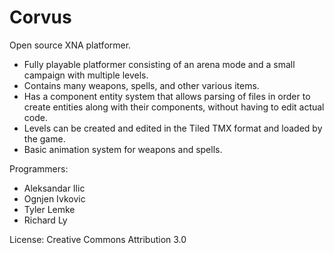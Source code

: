 Corvus
======

Open source XNA platformer.

- Fully playable platformer consisting of an arena mode and a small campaign with multiple levels.
- Contains many weapons, spells, and other various items.
- Has a component entity system that allows parsing of files in order to create entities along with their components, without having to edit actual code.
- Levels can be created and edited in the Tiled TMX format and loaded by the game.
- Basic animation system for weapons and spells.

Programmers:
- Aleksandar Ilic
- Ognjen Ivkovic
- Tyler Lemke
- Richard Ly

License: Creative Commons Attribution 3.0
